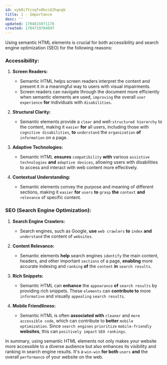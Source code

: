 ```yaml
---
id: vyb8i7tczqfx8bccb2hqxqk
title: 1 - Importance
desc: ''
updated: 1704815971178
created: 1704719784697
---
```


Using semantic HTML elements is crucial for both accessibility and search engine optimization (SEO) for the following reasons:

### Accessibility:

1. **Screen Readers:**
   - Semantic HTML helps screen readers interpret the content and present it in a meaningful way to users with visual impairments.
   - Screen readers can navigate through the document more efficiently when semantic elements are used, `improving` the overall `user experience` **for** individuals with `disabilities`.

2. **Structural Clarity:**
   - Semantic elements provide a `clear` and well-`structured hierarchy` to the content, making it `easier` **for** all users, including those with `cognitive disabilities`, **to** `understand` the `organization` **of** `information` on a page.

3. **Adaptive Technologies:**
   - Semantic HTML **ensures** `compatibility` **with** various `assistive technologies` **and** `adaptive devices`, allowing users with disabilities to access and interact with web content more effectively.

4. **Contextual Understanding:**
   - Semantic elements convey the purpose and meaning of different sections, making it `easier` **for** `users` **to** `grasp` **the** `context` **and** `relevance` of specific content.

### SEO (Search Engine Optimization):

1. **Search Engine Crawlers:**
   - Search engines, such as Google, **use** `web crawlers` **to** `index` **and** `understand` the content of `websites`.

2. **Content Relevance:**
   - Semantic elements **help** search engines `identify` the main content, headers, and other important `sections` of a page, **enabling** more accurate indexing and `ranking` **of** the `content` **in** `search results`.

3. **Rich Snippets:**
   - Semantic HTML can **enhance** the `appearance` **of** `search results` by providing rich snippets. These `elements` can **contribute to** more `informative` and visually `appealing` `search results`.

4. **Mobile Friendliness:**
   - Semantic HTML is often **associated with** `cleaner` and `more accessible code`, which can contribute to **better** `mobile optimization`. Since `search engines` `prioritize` `mobile-friendly` **websites**, this can `positively impact` `SEO rankings`.

In summary, using semantic HTML elements not only makes your website more accessible to a diverse audience but also enhances its visibility and ranking in search engine results. It's a `win-win` **for both** `users` **and** the overall `performance` of your website on the web.